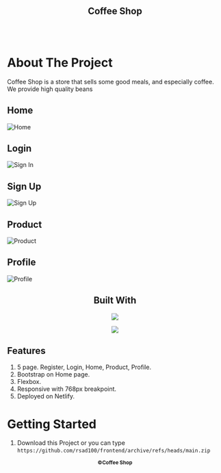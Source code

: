 <a id="readme-top"></a>

<div align="center">
  <h2>Coffee Shop </u></h2>
</div>

<br>
<br>

# About The Project

<p>Coffee Shop is a store that sells some good meals, and especially coffee. We provide high quality beans</p>

## Home

![Home](./assets/home.png)

## Login

![Sign In](./assets/login.png)

## Sign Up

![Sign Up](./assets/signup.png)


## Product

![Product](./assets/product.png)

## Profile

![Profile](./assets/profile.png)

<h2 align="center">Built With </h2>

<p align="center">
  <a href="https://skillicons.dev">
    <img src="https://skillicons.dev/icons?i=html,css,bootstrap" />
  </a>
</p>

<p align="center">
  <a href="https://skillicons.dev">
    <img src="https://skillicons.dev/icons?i=figma&theme=light" />
  </a>
</p>

## Features

1. 5 page. Register, Login, Home, Product, Profile.
2. Bootstrap on Home page.
3. Flexbox.
4. Responsive with 768px breakpoint.
5. Deployed on Netlify.

<!-- GETTING STARTED -->

# Getting Started

1. Download this Project or you can type
   `https://github.com/rsad100/frontend/archive/refs/heads/main.zip`

<!--
## Prerequisites
-->

<p align="center"><sub><b>&copy;Coffee Shop</b></sub> </p>
